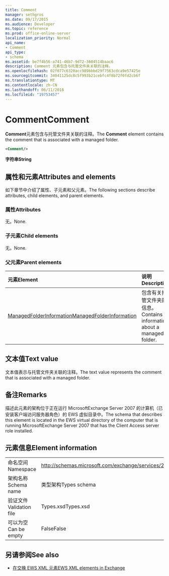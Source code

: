 ```yaml
---
title: Comment
manager: sethgros
ms.date: 09/17/2015
ms.audience: Developer
ms.topic: reference
ms.prod: office-online-server
localization_priority: Normal
api_name:
- Comment
api_type:
- schema
ms.assetid: be7f4b56-a741-46b7-9d72-3604514baac6
description: Comment 元素包含与托管文件夹关联的注释。
ms.openlocfilehash: 02f077c6320acc989bbbd29f7563cdca9e57425e
ms.sourcegitcommit: 34041125dc8c5f993b21cebfc4f8b72f0fd2cb6f
ms.translationtype: MT
ms.contentlocale: zh-CN
ms.lasthandoff: 06/11/2018
ms.locfileid: "19753457"
---
```

# <a name="comment"></a><span data-ttu-id="a3377-103">Comment</span><span class="sxs-lookup"><span data-stu-id="a3377-103">Comment</span></span>

<span data-ttu-id="a3377-104">**Comment**元素包含与托管文件夹关联的注释。</span><span class="sxs-lookup"><span data-stu-id="a3377-104">The **Comment** element contains the comment that is associated with a managed folder.</span></span> 
  
```xml
<Comment/>
```

 <span data-ttu-id="a3377-105">**字符串**</span><span class="sxs-lookup"><span data-stu-id="a3377-105">**String**</span></span>
## <a name="attributes-and-elements"></a><span data-ttu-id="a3377-106">属性和元素</span><span class="sxs-lookup"><span data-stu-id="a3377-106">Attributes and elements</span></span>

<span data-ttu-id="a3377-107">如下章节中介绍了属性、子元素和父元素。</span><span class="sxs-lookup"><span data-stu-id="a3377-107">The following sections describe attributes, child elements, and parent elements.</span></span>
  
### <a name="attributes"></a><span data-ttu-id="a3377-108">属性</span><span class="sxs-lookup"><span data-stu-id="a3377-108">Attributes</span></span>

<span data-ttu-id="a3377-109">无。</span><span class="sxs-lookup"><span data-stu-id="a3377-109">None.</span></span>
  
### <a name="child-elements"></a><span data-ttu-id="a3377-110">子元素</span><span class="sxs-lookup"><span data-stu-id="a3377-110">Child elements</span></span>

<span data-ttu-id="a3377-111">无。</span><span class="sxs-lookup"><span data-stu-id="a3377-111">None.</span></span>
  
### <a name="parent-elements"></a><span data-ttu-id="a3377-112">父元素</span><span class="sxs-lookup"><span data-stu-id="a3377-112">Parent elements</span></span>

|<span data-ttu-id="a3377-113">**元素**</span><span class="sxs-lookup"><span data-stu-id="a3377-113">**Element**</span></span>|<span data-ttu-id="a3377-114">**说明**</span><span class="sxs-lookup"><span data-stu-id="a3377-114">**Description**</span></span>|
|:-----|:-----|
|[<span data-ttu-id="a3377-115">ManagedFolderInformation</span><span class="sxs-lookup"><span data-stu-id="a3377-115">ManagedFolderInformation</span></span>](managedfolderinformation.md) <br/> |<span data-ttu-id="a3377-116">包含有关托管文件夹的信息。</span><span class="sxs-lookup"><span data-stu-id="a3377-116">Contains information about a managed folder.</span></span>  <br/> |
   
## <a name="text-value"></a><span data-ttu-id="a3377-117">文本值</span><span class="sxs-lookup"><span data-stu-id="a3377-117">Text value</span></span>

<span data-ttu-id="a3377-118">文本值表示与托管文件夹关联的注释。</span><span class="sxs-lookup"><span data-stu-id="a3377-118">The text value represents the comment that is associated with a managed folder.</span></span>
  
## <a name="remarks"></a><span data-ttu-id="a3377-119">备注</span><span class="sxs-lookup"><span data-stu-id="a3377-119">Remarks</span></span>

<span data-ttu-id="a3377-120">描述此元素的架构位于正在运行 MicrosoftExchange Server 2007 的计算机（已安装客户端访问服务器角色）的 EWS 虚拟目录中。</span><span class="sxs-lookup"><span data-stu-id="a3377-120">The schema that describes this element is located in the EWS virtual directory of the computer that is running MicrosoftExchange Server 2007 that has the Client Access server role installed.</span></span>
  
## <a name="element-information"></a><span data-ttu-id="a3377-121">元素信息</span><span class="sxs-lookup"><span data-stu-id="a3377-121">Element information</span></span>

|||
|:-----|:-----|
|<span data-ttu-id="a3377-122">命名空间</span><span class="sxs-lookup"><span data-stu-id="a3377-122">Namespace</span></span>  <br/> |http://schemas.microsoft.com/exchange/services/2006/types  <br/> |
|<span data-ttu-id="a3377-123">架构名称</span><span class="sxs-lookup"><span data-stu-id="a3377-123">Schema name</span></span>  <br/> |<span data-ttu-id="a3377-124">类型架构</span><span class="sxs-lookup"><span data-stu-id="a3377-124">Types schema</span></span>  <br/> |
|<span data-ttu-id="a3377-125">验证文件</span><span class="sxs-lookup"><span data-stu-id="a3377-125">Validation file</span></span>  <br/> |<span data-ttu-id="a3377-126">Types.xsd</span><span class="sxs-lookup"><span data-stu-id="a3377-126">Types.xsd</span></span>  <br/> |
|<span data-ttu-id="a3377-127">可以为空</span><span class="sxs-lookup"><span data-stu-id="a3377-127">Can be empty</span></span>  <br/> |<span data-ttu-id="a3377-128">False</span><span class="sxs-lookup"><span data-stu-id="a3377-128">False</span></span>  <br/> |
   
## <a name="see-also"></a><span data-ttu-id="a3377-129">另请参阅</span><span class="sxs-lookup"><span data-stu-id="a3377-129">See also</span></span>



- [<span data-ttu-id="a3377-130">在交换 EWS XML 元素</span><span class="sxs-lookup"><span data-stu-id="a3377-130">EWS XML elements in Exchange</span></span>](ews-xml-elements-in-exchange.md)

